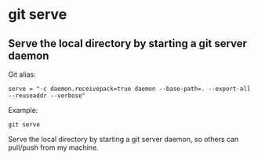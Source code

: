 # git serve

## Serve the local directory by starting a git server daemon

Git alias:

```git
serve = "-c daemon.receivepack=true daemon --base-path=. --export-all --reuseaddr --verbose"
```

Example:

```shell
git serve
```

Serve the local directory by starting a git server daemon, so others can pull/push from my machine.
